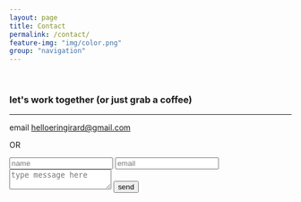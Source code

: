 ```yaml
---
layout: page
title: Contact
permalink: /contact/
feature-img: "img/color.png"
group: "navigation"
---
```


<br>

### let's work together (or just grab a coffee)
<hr>

email [helloeringirard@gmail.com](mailto:helloeringirard@gmail.com)

OR

<form action="https://getsimpleform.com/messages?form_api_token=ecdd7527e15d8092a29a85604e5e3938" method="post">
  <!-- the redirect_to is optional, the form will redirect to the referrer on submission -->
  <input type='hidden' name='redirect_to' value='https://eringirard.com/thank-you/' />
  <input type='text' name='name' placeholder='name' />
  <input type='email' name='email' placeholder='email' />
  <textarea name='message' placeholder='type message here'></textarea>
  <input type='submit' value='send' />
</form>